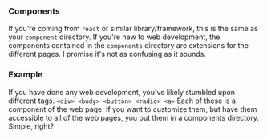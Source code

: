 ### Components

If you're coming from `react` or similar library/framework, this is the same as your `component` directory.
If you're new to web development, the components contained in the `components`
directory are extensions for the different pages. I promise it's not as
confusing as it sounds.

### Example

If you have done any web development, you've likely stumbled upon different
tags. `<div> <body> <button> <radio> <a>` Each of these is a component of the
web page. If you want to customize them, but have them accessible to all of the
web pages, you put them in a components directory. Simple, right?
